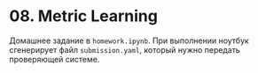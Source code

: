 # 08. Metric Learning

Домашнее задание в `homework.ipynb`. При выполнении ноутбук сгенерирует файл 
`submission.yaml`, который нужно передать проверяющей системе.
